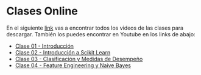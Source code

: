 # Clases Online

En el siguiente [link](https://alumnosuaicl-my.sharepoint.com/:f:/g/personal/adrian_soto_uai_cl/EoRx1G1eW7VCtnPJHhS4DtoBRwlc4TTTK_D4hh4QB39zMQ?e=oUd3C0) vas a encontrar todos los videos de las clases para descargar. También los puedes encontrar en Youtube en los links de abajo:

- [Clase 01 - Introducción](https://youtu.be/41f_EJef5aA)
- [Clase 02 - Introducción a Scikit Learn](https://youtu.be/RRkSqdOJB3k)
- [Clase 03 - Clasificación y Medidas de Desempeño](https://youtu.be/O0Kqk-tnwVs)
- [Clase 04 - Feature Engineering y Naive Bayes](https://youtu.be/0uQLmgn6XA8)
